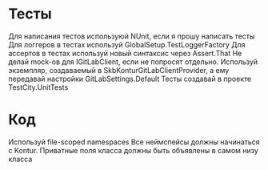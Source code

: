 # Тесты
Для написания тестов используюй NUnit, если я прошу написать тесты
Для логгеров в тестах используй GlobalSetup.TestLoggerFactory
Для ассертов в тестах используй новый синтаксис через Assert.That
Не делай mock-ов для IGitLabClient, если не попросят отдельно. Используй экземпляр, создаваемый в SkbKonturGitLabClientProvider, а ему передавай настройки GitLabSettings.Default
Тесты создавай в проекте TestCity.UnitTests

# Код
Используй file-scoped namespaces
Все неймспейсы должны начинаться с Kontur.
Приватные поля класса должны быть объявлены в самом низу класса